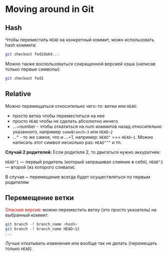 # Moving around in Git

## Hash
Чтобы переместить `HEAD` на конкретный коммит, можн использовать hash коммита:
```sh
git checkout fed2da64...
```

Можно также воспользоваться сокращенной версией хэша (написав только первые символы):
```sh
git checkout fed2
```

## Relative
Можно перемещаться относительно чего-то: ветки или `HEAD`:
- просто ветка чтобы переместиться на нее
- просто `HEAD` чтобы не сделать абсолютно инчего
- ...~number - чтобы откатиться на num коммитов назад относительно указанного, например `someBranch~3` или `HEAD~2`
- ...^ - то же самое, что и ...~1, например: `HEAD^` === `HEAD~1`. Можно написать этот символ несколько раз: `HEAD^^^` и тп.

**Случай 2 родителей:**
Если родителя 2, то двигаться нужно аккуратнее:

`HEAD^1` — первый родитель (который запрашивал слияние в себя), `HEAD^2` — второй (из которого сливали).

В случае ~ перемещение всегда будет осуществляться по первым родителям

## Перемещение ветки
<span style="color:red">Опасная версия</span>:
можно переместить ветку (это просто указатель) на выбранный коммит:
```sh
git branch -f branch_name <hash>
git branch -f branch_name HEAD~12
...
```

Лучше откатывать изменения или вообще так не делать (перемещать только `HEAD`).






